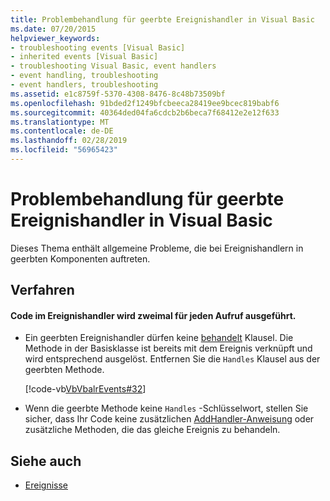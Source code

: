 ```yaml
---
title: Problembehandlung für geerbte Ereignishandler in Visual Basic
ms.date: 07/20/2015
helpviewer_keywords:
- troubleshooting events [Visual Basic]
- inherited events [Visual Basic]
- troubleshooting Visual Basic, event handlers
- event handling, troubleshooting
- event handlers, troubleshooting
ms.assetid: e1c8759f-5370-4308-8476-8c48b73509bf
ms.openlocfilehash: 91bded2f1249bfcbeeca28419ee9bcec819babf6
ms.sourcegitcommit: 40364ded04fa6cdcb2b6beca7f68412e2e12f633
ms.translationtype: MT
ms.contentlocale: de-DE
ms.lasthandoff: 02/28/2019
ms.locfileid: "56965423"
---
```

# <a name="troubleshooting-inherited-event-handlers-in-visual-basic"></a>Problembehandlung für geerbte Ereignishandler in Visual Basic
Dieses Thema enthält allgemeine Probleme, die bei Ereignishandlern in geerbten Komponenten auftreten.  
  
## <a name="procedures"></a>Verfahren  
  
#### <a name="code-in-event-handler-executes-twice-for-every-call"></a>Code im Ereignishandler wird zweimal für jeden Aufruf ausgeführt.  
  
-   Ein geerbten Ereignishandler dürfen keine [behandelt](../../../../visual-basic/language-reference/statements/handles-clause.md) Klausel. Die Methode in der Basisklasse ist bereits mit dem Ereignis verknüpft und wird entsprechend ausgelöst. Entfernen Sie die `Handles` Klausel aus der geerbten Methode.  
  
     [!code-vb[VbVbalrEvents#32](~/samples/snippets/visualbasic/VS_Snippets_VBCSharp/VbVbalrEvents/VB/Class1.vb#32)]  
  
-   Wenn die geerbte Methode keine `Handles` -Schlüsselwort, stellen Sie sicher, dass Ihr Code keine zusätzlichen [AddHandler-Anweisung](../../../../visual-basic/language-reference/statements/addhandler-statement.md) oder zusätzliche Methoden, die das gleiche Ereignis zu behandeln.  
  
## <a name="see-also"></a>Siehe auch
- [Ereignisse](../../../../visual-basic/programming-guide/language-features/events/index.md)
